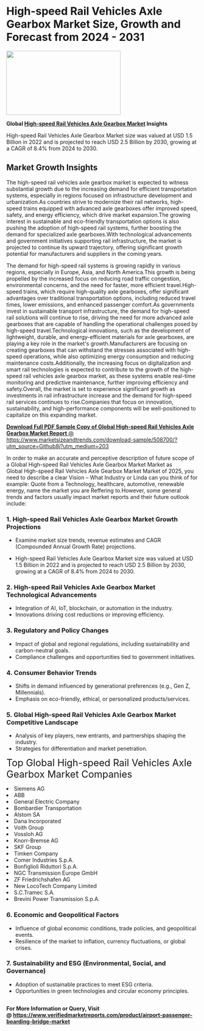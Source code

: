 <H1>High-speed Rail Vehicles Axle Gearbox Market Size, Growth and Forecast from 2024 - 2031</H1><img class="aligncenter size-medium wp-image-584254" src="https://thirdeyenews.in/wp-content/uploads/2024/09/Global-Market-Research-300x168.jpeg" alt="" width="300" height="168" /><p><strong>Global&nbsp;<a href="https://www.marketsizeandtrends.com/download-sample/508700/?utm_source=Github8j?utm_medium=203">High-speed Rail Vehicles Axle Gearbox Market</a> Insights</strong></p><p>High-speed Rail Vehicles Axle Gearbox Market size was valued at USD 1.5 Billion in 2022 and is projected to reach USD 2.5 Billion by 2030, growing at a CAGR of 8.4% from 2024 to 2030.</p><p><h2>Market Growth Insights</h2> <p>The high-speed rail vehicles axle gearbox market is expected to witness substantial growth due to the increasing demand for efficient transportation systems, especially in regions focused on infrastructure development and urbanization.As countries strive to modernize their rail networks, high-speed trains equipped with advanced axle gearboxes offer improved speed, safety, and energy efficiency, which drive market expansion.The growing interest in sustainable and eco-friendly transportation options is also pushing the adoption of high-speed rail systems, further boosting the demand for specialized axle gearboxes.With technological advancements and government initiatives supporting rail infrastructure, the market is projected to continue its upward trajectory, offering significant growth potential for manufacturers and suppliers in the coming years.</p> <p><a href="#"></a></p> <p>The demand for high-speed rail systems is growing rapidly in various regions, especially in Europe, Asia, and North America.This growth is being propelled by the increased focus on reducing road traffic congestion, environmental concerns, and the need for faster, more efficient travel.High-speed trains, which require high-quality axle gearboxes, offer significant advantages over traditional transportation options, including reduced travel times, lower emissions, and enhanced passenger comfort.As governments invest in sustainable transport infrastructure, the demand for high-speed rail solutions will continue to rise, driving the need for more advanced axle gearboxes that are capable of handling the operational challenges posed by high-speed travel.Technological innovations, such as the development of lightweight, durable, and energy-efficient materials for axle gearboxes, are playing a key role in the market's growth.Manufacturers are focusing on creating gearboxes that can withstand the stresses associated with high-speed operations, while also optimizing energy consumption and reducing maintenance costs.Additionally, the increasing focus on digitalization and smart rail technologies is expected to contribute to the growth of the high-speed rail vehicles axle gearbox market, as these systems enable real-time monitoring and predictive maintenance, further improving efficiency and safety.Overall, the market is set to experience significant growth as investments in rail infrastructure increase and the demand for high-speed rail services continues to rise.Companies that focus on innovation, sustainability, and high-performance components will be well-positioned to capitalize on this expanding market.</p> <p><a href="#"></p><p><span class=""><strong>Download Full PDF Sample Copy of Global High-speed Rail Vehicles Axle Gearbox Market Report</strong> @ <a href="https://www.marketsizeandtrends.com/download-sample/508700/?utm_source=Github8j?utm_medium=203" target="_blank">https://www.marketsizeandtrends.com/download-sample/508700/?utm_source=Github8j?utm_medium=203</a></span></p><p>In order to make an accurate and perceptive description of future scope of a Global&nbsp;High-speed Rail Vehicles Axle Gearbox Market Market as Global&nbsp;High-speed Rail Vehicles Axle Gearbox Market Market of 2025, you need to describe a clear Vision &ndash; What Industry or Linda can you think of for example: Quote from a Technology, healthcare, automotive, renewable energy, name the market you are Reffering to.However, some general trends and factors usually impact market reports and their future outlook include:</p><h3>1.&nbsp;<strong>High-speed Rail Vehicles Axle Gearbox Market Growth Projections</strong></h3><ul><li>Examine market size trends, revenue estimates and CAGR (Compounded Annual Growth Rate) projections.</li><li><p>High-speed Rail Vehicles Axle Gearbox Market size was valued at USD 1.5 Billion in 2022 and is projected to reach USD 2.5 Billion by 2030, growing at a CAGR of 8.4% from 2024 to 2030.</p></li></ul><h3>2.&nbsp;<strong>High-speed Rail Vehicles Axle Gearbox Market Technological Advancements</strong></h3><ul><li>Integration of AI, IoT, blockchain, or automation in the industry.</li><li>Innovations driving cost reductions or improving efficiency.</li></ul><h3>3.&nbsp;<strong>Regulatory and Policy Changes</strong></h3><ul><li>Impact of global and regional regulations, including sustainability and carbon-neutral goals.</li><li>Compliance challenges and opportunities tied to government initiatives.</li></ul><h3>4.&nbsp;<strong>Consumer Behavior Trends</strong></h3><ul><li>Shifts in demand influenced by generational preferences (e.g., Gen Z, Millennials).</li><li>Emphasis on eco-friendly, ethical, or personalized products/services.</li></ul><h3>5.&nbsp;<strong>Global High-speed Rail Vehicles Axle Gearbox Market Competitive Landscape</strong></h3><ul><li>Analysis of key players, new entrants, and partnerships shaping the industry.</li><li>Strategies for differentiation and market penetration.</li></ul><p data-pm-slice="1 1 []"><span style="color: inherit; font-family: inherit; font-size: 25px;">Top Global High-speed Rail Vehicles Axle Gearbox Market Companies</span></p><div class="" data-test-id=""><p><li>Siemens AG</li><li> ABB</li><li> General Electric Company</li><li> Bombardier Transportation</li><li> Alstom SA</li><li> Dana Incorporated</li><li> Voith Group</li><li> Vossloh AG</li><li> Knorr-Bremse AG</li><li> SKF Group</li><li> Timken Company</li><li> Comer Industries S.p.A.</li><li> Bonfiglioli Riduttori S.p.A.</li><li> NGC Transmission Europe GmbH</li><li> ZF Friedrichshafen AG</li><li> New LocoTech Company Limited</li><li> S.C.Tramec S.A.</li><li> Brevini Power Transmission S.p.A.</li></p></div><h3>6.&nbsp;<strong>Economic and Geopolitical Factors</strong></h3><ul><li>Influence of global economic conditions, trade policies, and geopolitical events.</li><li>Resilience of the market to inflation, currency fluctuations, or global crises.</li></ul><h3>7.&nbsp;<strong>Sustainability and ESG (Environmental, Social, and Governance)</strong></h3><ul><li>Adoption of sustainable practices to meet ESG criteria.</li><li>Opportunities in green technologies and circular economy principles.</li></ul><h2><strong style="font-size: 14px;">For More Information or Query, Visit @&nbsp;</strong><a style="background-color: #ffffff; font-size: 14px;" href="https://www.marketsizeandtrends.com/report/high-speed-rail-vehicles-axle-gearbox-market/" target="_blank">https://www.verifiedmarketreports.com/product/airport-passenger-boarding-bridge-market</a></h2>